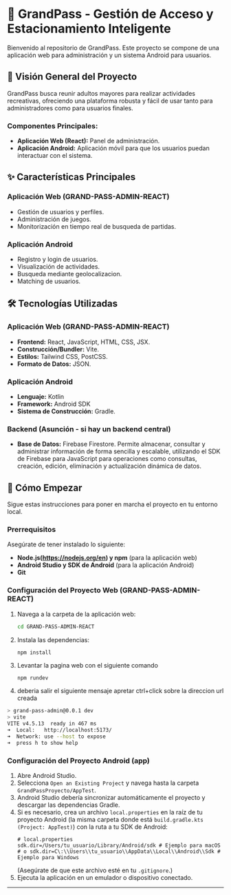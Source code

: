 # 🚀 GrandPass - Gestión de Acceso y Estacionamiento Inteligente

Bienvenido al repositorio de GrandPass. Este proyecto se compone de una aplicación web para administración y un sistema Android para usuarios.

## 🌟 Visión General del Proyecto

GrandPass busca reunir adultos mayores para realizar actividades recreativas, ofreciendo una plataforma robusta y fácil de usar tanto para administradores como para usuarios finales.

### Componentes Principales:

* **Aplicación Web (React):** Panel de administración.
* **Aplicación Android:** Aplicación móvil para que los usuarios puedan interactuar con el sistema.

## ✨ Características Principales

### Aplicación Web (GRAND-PASS-ADMIN-REACT)

* Gestión de usuarios y perfiles.
* Administración de juegos.
* Monitorización en tiempo real de busqueda de partidas.

### Aplicación Android

* Registro y login de usuarios.
* Visualización de actividades.
* Busqueda mediante geolocalizacion.
* Matching de usuarios.

## 🛠️ Tecnologías Utilizadas

### Aplicación Web (GRAND-PASS-ADMIN-REACT)

* **Frontend:** React, JavaScript, HTML, CSS, JSX.
* **Construcción/Bundler:** Vite.
* **Estilos:** Tailwind CSS, PostCSS.
* **Formato de Datos:** JSON.

### Aplicación Android

* **Lenguaje:** Kotlin
* **Framework:** Android SDK
* **Sistema de Construcción:** Gradle.

### Backend (Asunción - si hay un backend central)

* **Base de Datos:** Firebase Firestore. Permite almacenar, consultar y administrar información de forma sencilla y escalable, utilizando el SDK de Firebase para JavaScript para operaciones como consultas, creación, edición, eliminación y actualización dinámica de datos.


## 🚀 Cómo Empezar

Sigue estas instrucciones para poner en marcha el proyecto en tu entorno local.

### Prerrequisitos

Asegúrate de tener instalado lo siguiente:

* **Node.js(https://nodejs.org/en) y npm** (para la aplicación web)
* **Android Studio y SDK de Android** (para la aplicación Android)
* **Git**

### Configuración del Proyecto Web (GRAND-PASS-ADMIN-REACT)

1.  Navega a la carpeta de la aplicación web:
    ```bash
    cd GRAND-PASS-ADMIN-REACT
    ```
2.  Instala las dependencias:
    ```bash
    npm install 
    ```
3.  Levantar la pagina web con el siguiente comando
    ```env
    npm rundev
    ```
    
4.  deberia salir el siguiente mensaje apretar ctrl+click sobre la direccion url creada
   ```bash
> grand-pass-admin@0.0.1 dev
> vite
  VITE v4.5.13  ready in 467 ms
  ➜  Local:   http://localhost:5173/
  ➜  Network: use --host to expose
  ➜  press h to show help
 ```

### Configuración del Proyecto Android (app)

1.  Abre Android Studio.
2.  Selecciona `Open an Existing Project` y navega hasta la carpeta `GrandPassProyecto/AppTest`.
3.  Android Studio debería sincronizar automáticamente el proyecto y descargar las dependencias Gradle.
4.  Si es necesario, crea un archivo `local.properties` en la raíz de tu proyecto Android (la misma carpeta donde está `build.gradle.kts (Project: AppTest)`) con la ruta a tu SDK de Android:
    ```properties
    # local.properties
    sdk.dir=/Users/tu_usuario/Library/Android/sdk # Ejemplo para macOS
    # o sdk.dir=C\:\\Users\\tu_usuario\\AppData\\Local\\Android\\Sdk # Ejemplo para Windows
    ```
    (Asegúrate de que este archivo esté en tu `.gitignore`.)
5.  Ejecuta la aplicación en un emulador o dispositivo conectado.

---
